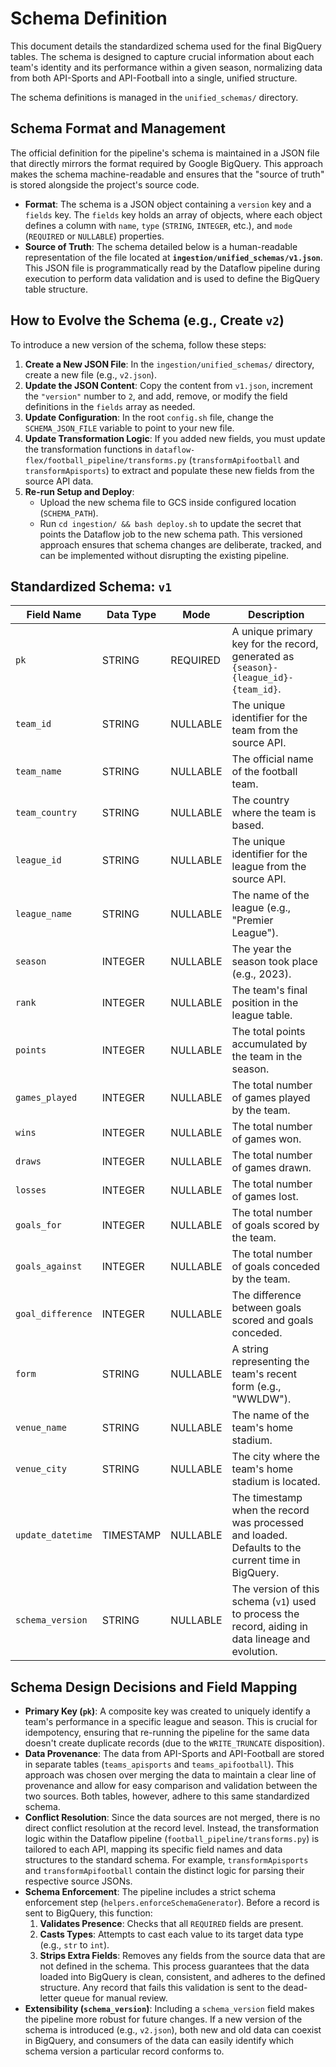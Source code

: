# Schema Definition

This document details the standardized schema used for the final BigQuery tables. The schema is designed to capture crucial information about each team's identity and its performance within a given season, normalizing data from both API-Sports and API-Football into a single, unified structure. 

The schema definitions is managed in the `unified_schemas/` directory.
## Schema Format and Management 

The official definition for the pipeline's schema is maintained in a JSON file that directly mirrors the format required by Google BigQuery. This approach makes the schema machine-readable and ensures that the "source of truth" is stored alongside the project's source code.
* **Format**: The schema is a JSON object containing a `version` key and a `fields` key. The `fields` key holds an array of objects, where each object defines a column with `name`, `type` (`STRING`, `INTEGER`, etc.), and `mode` (`REQUIRED` or `NULLABLE`) properties. 
* **Source of Truth**: The schema detailed below is a human-readable representation of the file located at **`ingestion/unified_schemas/v1.json`**. This JSON file is programmatically read by the Dataflow pipeline during execution to perform data validation and is used to define the BigQuery table structure.

## How to Evolve the Schema (e.g., Create `v2`) 
To introduce a new version of the schema, follow these steps: 
1. **Create a New JSON File**: In the `ingestion/unified_schemas/` directory, create a new file (e.g., `v2.json`). 
2. **Update the JSON Content**: Copy the content from `v1.json`, increment the `"version"` number to `2`, and add, remove, or modify the field definitions in the `fields` array as needed. 
3. **Update Configuration**: In the root `config.sh` file, change the `SCHEMA_JSON_FILE` variable to point to your new file. 
4. **Update Transformation Logic**: If you added new fields, you must update the transformation functions in `dataflow-flex/football_pipeline/transforms.py` (`transformApifootball` and `transformApisports`) to extract and populate these new fields from the source API data. 
5. **Re-run Setup and Deploy**: 
	* Upload the new schema file to GCS inside configured location (`SCHEMA_PATH`). 
	* Run `cd ingestion/ && bash deploy.sh` to update the secret that points the Dataflow job to the new schema path. 
This versioned approach ensures that schema changes are deliberate, tracked, and can be implemented without disrupting the existing pipeline.

## Standardized Schema: `v1`

| Field Name        | Data Type | Mode     | Description                                                                                         |
| ----------------- | --------- | -------- | --------------------------------------------------------------------------------------------------- |
| `pk`              | STRING    | REQUIRED | A unique primary key for the record, generated as `{season}-{league_id}-{team_id}`.                 |
| `team_id`         | STRING    | NULLABLE | The unique identifier for the team from the source API.                                             |
| `team_name`       | STRING    | NULLABLE | The official name of the football team.                                                             |
| `team_country`    | STRING    | NULLABLE | The country where the team is based.                                                                |
| `league_id`       | STRING    | NULLABLE | The unique identifier for the league from the source API.                                           |
| `league_name`     | STRING    | NULLABLE | The name of the league (e.g., "Premier League").                                                    |
| `season`          | INTEGER   | NULLABLE | The year the season took place (e.g., 2023).                                                        |
| `rank`            | INTEGER   | NULLABLE | The team's final position in the league table.                                                      |
| `points`          | INTEGER   | NULLABLE | The total points accumulated by the team in the season.                                             |
| `games_played`    | INTEGER   | NULLABLE | The total number of games played by the team.                                                       |
| `wins`            | INTEGER   | NULLABLE | The total number of games won.                                                                      |
| `draws`           | INTEGER   | NULLABLE | The total number of games drawn.                                                                    |
| `losses`          | INTEGER   | NULLABLE | The total number of games lost.                                                                     |
| `goals_for`       | INTEGER   | NULLABLE | The total number of goals scored by the team.                                                       |
| `goals_against`   | INTEGER   | NULLABLE | The total number of goals conceded by the team.                                                     |
| `goal_difference` | INTEGER   | NULLABLE | The difference between goals scored and goals conceded.                                             |
| `form`            | STRING    | NULLABLE | A string representing the team's recent form (e.g., "WWLDW").                                       |
| `venue_name`      | STRING    | NULLABLE | The name of the team's home stadium.                                                                |
| `venue_city`      | STRING    | NULLABLE | The city where the team's home stadium is located.                                                  |
| `update_datetime` | TIMESTAMP | NULLABLE | The timestamp when the record was processed and loaded. Defaults to the current time in BigQuery.   |
| `schema_version`  | STRING    | NULLABLE | The version of this schema (`v1`) used to process the record, aiding in data lineage and evolution. |

## Schema Design Decisions and Field Mapping

*   **Primary Key (`pk`)**: A composite key was created to uniquely identify a team's performance in a specific league and season. This is crucial for idempotency, ensuring that re-running the pipeline for the same data doesn't create duplicate records (due to the `WRITE_TRUNCATE` disposition).
*   **Data Provenance**: The data from API-Sports and API-Football are stored in separate tables (`teams_apisports` and `teams_apifootball`). This approach was chosen over merging the data to maintain a clear line of provenance and allow for easy comparison and validation between the two sources. Both tables, however, adhere to this same standardized schema.
*   **Conflict Resolution**: Since the data sources are not merged, there is no direct conflict resolution at the record level. Instead, the transformation logic within the Dataflow pipeline (`football_pipeline/transforms.py`) is tailored to each API, mapping its specific field names and data structures to the standard schema. For example, `transformApisports` and `transformApifootball` contain the distinct logic for parsing their respective source JSONs.
*   **Schema Enforcement**: The pipeline includes a strict schema enforcement step (`helpers.enforceSchemaGenerator`). Before a record is sent to BigQuery, this function:
    1.  **Validates Presence**: Checks that all `REQUIRED` fields are present.
    2.  **Casts Types**: Attempts to cast each value to its target data type (e.g., `str` to `int`).
    3.  **Strips Extra Fields**: Removes any fields from the source data that are not defined in the schema.
    This process guarantees that the data loaded into BigQuery is clean, consistent, and adheres to the defined structure. Any record that fails this validation is sent to the dead-letter queue for manual review.
*   **Extensibility (`schema_version`)**: Including a `schema_version` field makes the pipeline more robust for future changes. If a new version of the schema is introduced (e.g., `v2.json`), both new and old data can coexist in BigQuery, and consumers of the data can easily identify which schema version a particular record conforms to.